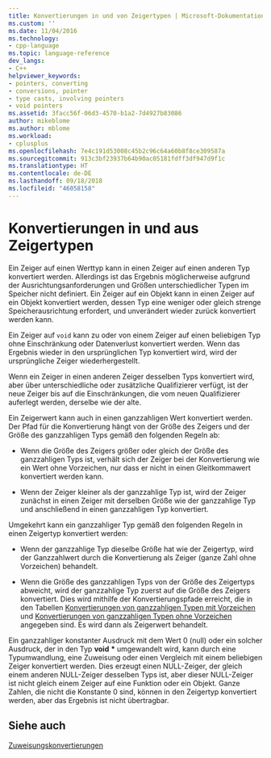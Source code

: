 ```yaml
---
title: Konvertierungen in und von Zeigertypen | Microsoft-Dokumentation
ms.custom: ''
ms.date: 11/04/2016
ms.technology:
- cpp-language
ms.topic: language-reference
dev_langs:
- C++
helpviewer_keywords:
- pointers, converting
- conversions, pointer
- type casts, involving pointers
- void pointers
ms.assetid: 3facc56f-06d3-4570-b1a2-7d4927b83086
author: mikeblome
ms.author: mblome
ms.workload:
- cplusplus
ms.openlocfilehash: 7e4c191d53008c45b2c96c64a60b8f8ce309587a
ms.sourcegitcommit: 913c3bf23937b64b90ac05181fdff3df947d9f1c
ms.translationtype: HT
ms.contentlocale: de-DE
ms.lasthandoff: 09/18/2018
ms.locfileid: "46058158"
---
```

# <a name="conversions-to-and-from-pointer-types"></a>Konvertierungen in und aus Zeigertypen

Ein Zeiger auf einen Werttyp kann in einen Zeiger auf einen anderen Typ konvertiert werden. Allerdings ist das Ergebnis möglicherweise aufgrund der Ausrichtungsanforderungen und Größen unterschiedlicher Typen im Speicher nicht definiert. Ein Zeiger auf ein Objekt kann in einen Zeiger auf ein Objekt konvertiert werden, dessen Typ eine weniger oder gleich strenge Speicherausrichtung erfordert, und unverändert wieder zurück konvertiert werden kann.

Ein Zeiger auf `void` kann zu oder von einem Zeiger auf einen beliebigen Typ ohne Einschränkung oder Datenverlust konvertiert werden. Wenn das Ergebnis wieder in den ursprünglichen Typ konvertiert wird, wird der ursprüngliche Zeiger wiederhergestellt.

Wenn ein Zeiger in einen anderen Zeiger desselben Typs konvertiert wird, aber über unterschiedliche oder zusätzliche Qualifizierer verfügt, ist der neue Zeiger bis auf die Einschränkungen, die vom neuen Qualifizierer auferlegt werden, derselbe wie der alte.

Ein Zeigerwert kann auch in einen ganzzahligen Wert konvertiert werden. Der Pfad für die Konvertierung hängt von der Größe des Zeigers und der Größe des ganzzahligen Typs gemäß den folgenden Regeln ab:

- Wenn die Größe des Zeigers größer oder gleich der Größe des ganzzahligen Typs ist, verhält sich der Zeiger bei der Konvertierung wie ein Wert ohne Vorzeichen, nur dass er nicht in einen Gleitkommawert konvertiert werden kann.

- Wenn der Zeiger kleiner als der ganzzahlige Typ ist, wird der Zeiger zunächst in einen Zeiger mit derselben Größe wie der ganzzahlige Typ und anschließend in einen ganzzahligen Typ konvertiert.

Umgekehrt kann ein ganzzahliger Typ gemäß den folgenden Regeln in einen Zeigertyp konvertiert werden:

- Wenn der ganzzahlige Typ dieselbe Größe hat wie der Zeigertyp, wird der Ganzzahlwert durch die Konvertierung als Zeiger (ganze Zahl ohne Vorzeichen) behandelt.

- Wenn die Größe des ganzzahligen Typs von der Größe des Zeigertyps abweicht, wird der ganzzahlige Typ zuerst auf die Größe des Zeigers konvertiert. Dies wird mithilfe der Konvertierungspfade erreicht, die in den Tabellen [Konvertierungen von ganzzahligen Typen mit Vorzeichen](../c-language/conversions-from-signed-integral-types.md) und [Konvertierungen von ganzzahligen Typen ohne Vorzeichen](../c-language/conversions-from-unsigned-integral-types.md) angegeben sind. Es wird dann als Zeigerwert behandelt.

Ein ganzzahliger konstanter Ausdruck mit dem Wert 0 (null) oder ein solcher Ausdruck, der in den Typ **void** <strong>\*</strong> umgewandelt wird, kann durch eine Typumwandlung, eine Zuweisung oder einen Vergleich mit einem beliebigen Zeiger konvertiert werden. Dies erzeugt einen NULL-Zeiger, der gleich einem anderen NULL-Zeiger desselben Typs ist, aber dieser NULL-Zeiger ist nicht gleich einem Zeiger auf eine Funktion oder ein Objekt. Ganze Zahlen, die nicht die Konstante 0 sind, können in den Zeigertyp konvertiert werden, aber das Ergebnis ist nicht übertragbar.

## <a name="see-also"></a>Siehe auch

[Zuweisungskonvertierungen](../c-language/assignment-conversions.md)